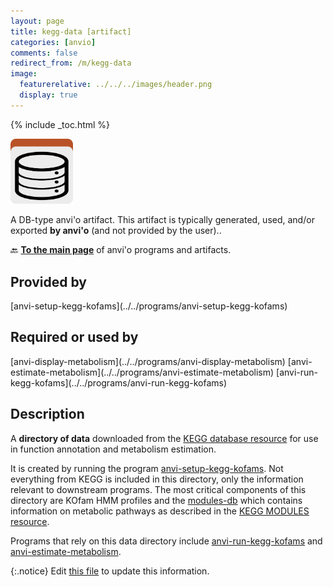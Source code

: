 ```yaml
---
layout: page
title: kegg-data [artifact]
categories: [anvio]
comments: false
redirect_from: /m/kegg-data
image:
  featurerelative: ../../../images/header.png
  display: true
---
```



{% include _toc.html %}


<img src="../../images/icons/DB.png" alt="DB" style="width:100px; border:none" />

A DB-type anvi'o artifact. This artifact is typically generated, used, and/or exported **by anvi'o** (and not provided by the user)..

🔙 **[To the main page](../../)** of anvi'o programs and artifacts.

## Provided by


<p style="text-align: left" markdown="1"><span class="artifact-p">[anvi-setup-kegg-kofams](../../programs/anvi-setup-kegg-kofams)</span></p>


## Required or used by


<p style="text-align: left" markdown="1"><span class="artifact-r">[anvi-display-metabolism](../../programs/anvi-display-metabolism)</span> <span class="artifact-r">[anvi-estimate-metabolism](../../programs/anvi-estimate-metabolism)</span> <span class="artifact-r">[anvi-run-kegg-kofams](../../programs/anvi-run-kegg-kofams)</span></p>


## Description

A **directory of data** downloaded from the [KEGG database resource](https://www.kegg.jp/) for use in function annotation and metabolism estimation.

It is created by running the program <span class="artifact-n">[anvi-setup-kegg-kofams](/software/anvio/help/main/programs/anvi-setup-kegg-kofams)</span>. Not everything from KEGG is included in this directory, only the information relevant to downstream programs. The most critical components of this directory are KOfam HMM profiles and the <span class="artifact-n">[modules-db](/software/anvio/help/main/artifacts/modules-db)</span> which contains information on metabolic pathways as described in the [KEGG MODULES resource](https://www.genome.jp/kegg/module.html).

Programs that rely on this data directory include <span class="artifact-n">[anvi-run-kegg-kofams](/software/anvio/help/main/programs/anvi-run-kegg-kofams)</span> and <span class="artifact-n">[anvi-estimate-metabolism](/software/anvio/help/main/programs/anvi-estimate-metabolism)</span>.


{:.notice}
Edit [this file](https://github.com/merenlab/anvio/tree/master/anvio/docs/artifacts/kegg-data.md) to update this information.

